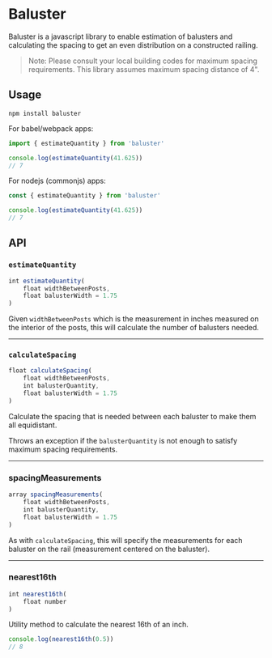 # Baluster

Baluster is a javascript library to enable estimation of balusters and calculating the spacing to get an even distribution on a constructed railing.

> Note: Please consult your local building codes for maximum spacing requirements. This library assumes maximum spacing distance of 4".

## Usage

```
npm install baluster
```

For babel/webpack apps:

```js
import { estimateQuantity } from 'baluster'

console.log(estimateQuantity(41.625))
// 7
```

For nodejs (commonjs) apps:

```js
const { estimateQuantity } from 'baluster'

console.log(estimateQuantity(41.625))
// 7
```

## API

### `estimateQuantity`

```js
int estimateQuantity(
	float widthBetweenPosts,
	float balusterWidth = 1.75
)
```

Given `widthBetweenPosts` which is the measurement in inches measured on the interior of the posts, this will calculate the number of balusters needed.

---

### `calculateSpacing`

```js
float calculateSpacing(
	float widthBetweenPosts,
	int balusterQuantity,
	float balusterWidth = 1.75
)
```

Calculate the spacing that is needed between each baluster to make them all equidistant.

Throws an exception if the `balusterQuantity` is not enough to satisfy maximum spacing requirements.

---

### spacingMeasurements

```js
array spacingMeasurements(
	float widthBetweenPosts,
	int balusterQuantity,
	float balusterWidth = 1.75
)
```

As with `calculateSpacing`, this will specify the measurements for each baluster on the rail (measurement centered on the baluster).

---

### nearest16th

```js
int nearest16th(
	float number
)
```

Utility method to calculate the nearest 16th of an inch.

```js
console.log(nearest16th(0.5))
// 8
```
